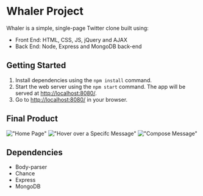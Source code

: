 # Whaler Project

Whaler is a simple, single-page Twitter clone built using:
- Front End: HTML, CSS, JS, jQuery and AJAX
- Back End: Node, Express and MongoDB back-end

## Getting Started

1. Install dependencies using the `npm install` command.
2. Start the web server using the `npm start` command. The app will be served at <http://localhost:8080/>.
3. Go to <http://localhost:8080/> in your browser.

## Final Product
!["Home Page"](https://github.com/jpoon15/tweeter/blob/master/public/images/HomePage.png)
!["Hover over a Specifc Message"](https://github.com/jpoon15/tweeter/blob/master/public/images/Hover.png)
!["Compose Message"](https://github.com/jpoon15/tweeter/blob/master/public/images/Compose.png)

## Dependencies
- Body-parser
- Chance
- Express
- MongoDB

